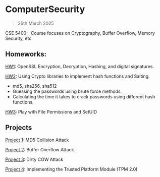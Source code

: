 # ComputerSecurity

> 26th March 2025

CSE 5400 - Course focuses on Cryptography, Buffer Overflow, Memory Security, etc

## Homeworks:

[HW1](./HW1): OpenSSL Encryption, Decryption, Hashing, and digital signatures.

[HW2](./HW2/Solution/Solution.md): Using Crypto libraries to implement hash functions and Salting.
  - md5, sha256, sha512
  - Guessing the passwords using brute force methods.
  - Calculating the time it takes to crack passwords using different hash functions.

[HW3](./HW3/Solution.md): Play with File Permissions and SetUID

## Projects

[Project 1](./Project1/Report.md): MD5 Collision Attack

[Project 2](./Project2/Report.md): Buffer Overflow Attack

[Project 3](./Project3/Report.md): Dirty COW Attack

[Project 4](./Project4/README.md): Implementing the Trusted Platform Module (TPM 2.0)
